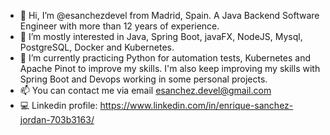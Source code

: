 - 👋 Hi, I’m @esanchezdevel from Madrid, Spain. A Java Backend Software Engineer with more than 12 years of experience.
- 👀 I’m mostly interested in Java, Spring Boot, javaFX, NodeJS, Mysql, PostgreSQL, Docker and Kubernetes.
- 🌱 I’m currently practicing Python for automation tests, Kubernetes and Apache Pinot to improve my skills. I'm also keep improving my skills with Spring Boot and Devops working in some personal projects.
- 📫 You can contact me via email esanchez.devel@gmail.com
- :computer: Linkedin profile: https://www.linkedin.com/in/enrique-sanchez-jordan-703b3163/

<!---
esanchezdevel/esanchezdevel is a ✨ special ✨ repository because its `README.md` (this file) appears on your GitHub profile.
You can click the Preview link to take a look at your changes.
--->

